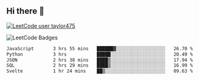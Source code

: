 ## Hi there 👋

[![LeetCode user taylor475](https://img.shields.io/badge/dynamic/json?style=for-the-badge&labelColor=black&color=%23ffa116&label=Solved&query=solvedOverTotal&url=https%3A%2F%2Fleetcode-badge.vercel.app%2Fapi%2Fusers%2Ftaylor475&logo=leetcode&logoColor=yellow)](https://leetcode.com/taylor475/)

<img src="https://leetcode-badge-showcase.vercel.app/api?username=taylor475" alt="LeetCode Badges" />

<!--START_SECTION:waka-->

```txt
JavaScript       3 hrs 55 mins   ██████▓░░░░░░░░░░░░░░░░░░   26.70 %
Python           3 hrs           █████░░░░░░░░░░░░░░░░░░░░   20.49 %
JSON             2 hrs 38 mins   ████▒░░░░░░░░░░░░░░░░░░░░   17.94 %
SQL              2 hrs 29 mins   ████▒░░░░░░░░░░░░░░░░░░░░   16.99 %
Svelte           1 hr 24 mins    ██▒░░░░░░░░░░░░░░░░░░░░░░   09.63 %
```

<!--END_SECTION:waka-->

<!--
**taylor475/taylor475** is a _special_ repository because its `README.md` (this file) appears on your GitHub profile.
